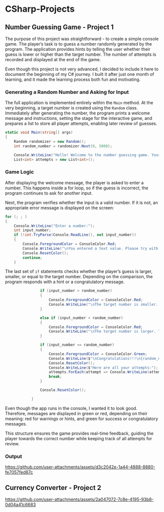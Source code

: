 # CSharp-Projects



## Number Guessing Game - Project 1
The purpose of this project was straightforward - to create a simple console game. The player’s task is to guess a number randomly generated by the program. The application provides hints by telling the user whether their guess is lower or higher than the target number. The number of attempts is recorded and displayed at the end of the game.

Even though this project is not very advanced, I decided to include it here to document the beginning of my C# journey. I built it after just one month of learning, and it made the learning process both fun and motivating.


### Generating a Random Number and Asking for Input
The full application is implemented entirely within the `Main` method. At the very beginning, a target number is created using the `Random` class. Immediately after generating the number, the program prints a welcome message and instructions, setting the stage for the interactive game, and prepares a list to store all player attempts, enabling later review of guesses.
```C#
static void Main(string[] args)
{
    Random randomizer = new Random();
    int random_number = randomizer.Next(0, 5000);

    Console.WriteLine("Hello! Welcome to the number guessing game. Your task is to find a number between 0 and 5000.\nHave Fun :)\n");
    List<int> attempts = new List<int>();
```


### Game Logic
After displaying the welcome message, the player is asked to enter a number. This happens inside a for loop, so if the guess is incorrect, the program continues to ask for another input.

Next, the program verifies whether the input is a valid number. If it is not, an appropriate error message is displayed on the screen:
```C#
for (; ; )
{
    Console.WriteLine("Enter a number:");
    int input_number;
    if (!int.TryParse(Console.ReadLine(), out input_number))
    {
        Console.ForegroundColor = ConsoleColor.Red;
        Console.WriteLine("\nYou entered a text value. Please try with an integer.");
        Console.ResetColor();
        continue;
    }
```

The last set of `if` statements checks whether the player’s guess is larger, smaller, or equal to the target number. Depending on the comparison, the program responds with a hint or a congratulatory message.
```C#
                if (input_number > random_number)
                {
                    Console.ForegroundColor = ConsoleColor.Red;
                    Console.WriteLine("\nThe target number is smaller. Try another value.");
                }

                else if (input_number < random_number)
                {
                    Console.ForegroundColor = ConsoleColor.Red;
                    Console.WriteLine("\nThe target number is larger. Try another value.");
                }

                if (input_number == random_number)
                {
                    Console.ForegroundColor = ConsoleColor.Green;
                    Console.WriteLine($"\nCongratulations!!!\n{random_number} is the correct value.\nYou guessed it after {attempts.Count} tries, that’s an amazing result!\n");
                    Console.ResetColor();
                    Console.WriteLine($"Here are all your attempts:");
                    attempts.ForEach(attempt => Console.WriteLine(attempt));
                    break;
                }

                Console.ResetColor();

            }
```
Even though the app runs in the console, I wanted it to look good. Therefore, messages are displayed in green or red, depending on their meaning: red for warnings or hints, and green for success or congratulatory messages.

This structure ensures the game provides real-time feedback, guiding the player towards the correct number while keeping track of all attempts for review.


### Output
https://github.com/user-attachments/assets/d3c2042e-1a44-4888-8880-fe7057fed87c



## Currency Converter - Project 2
https://github.com/user-attachments/assets/2a047072-7c8e-4195-93b8-0d04a41c6683
















